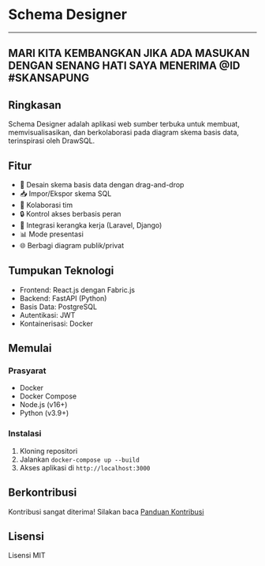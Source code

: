 # Schema Designer
----------------
MARI KITA KEMBANGKAN JIKA ADA MASUKAN DENGAN SENANG HATI SAYA MENERIMA @ID #SKANSAPUNG
----------------
## Ringkasan
Schema Designer adalah aplikasi web sumber terbuka untuk membuat, memvisualisasikan, dan berkolaborasi pada diagram skema basis data, terinspirasi oleh DrawSQL.

## Fitur
- 🎨 Desain skema basis data dengan drag-and-drop
- 📥 Impor/Ekspor skema SQL
- 🤝 Kolaborasi tim
- 🔒 Kontrol akses berbasis peran
- 🚀 Integrasi kerangka kerja (Laravel, Django)
- 📊 Mode presentasi
- 🌐 Berbagi diagram publik/privat

## Tumpukan Teknologi
- Frontend: React.js dengan Fabric.js
- Backend: FastAPI (Python)
- Basis Data: PostgreSQL
- Autentikasi: JWT
- Kontainerisasi: Docker

## Memulai

### Prasyarat
- Docker
- Docker Compose
- Node.js (v16+)
- Python (v3.9+)

### Instalasi
1. Kloning repositori
2. Jalankan `docker-compose up --build`
3. Akses aplikasi di `http://localhost:3000`

## Berkontribusi
Kontribusi sangat diterima! Silakan baca [Panduan Kontribusi](CONTRIBUTING.md)

## Lisensi
Lisensi MIT
